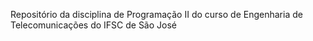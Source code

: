 Repositório da disciplina de Programação II do curso de Engenharia de Telecomunicações do IFSC de São José
